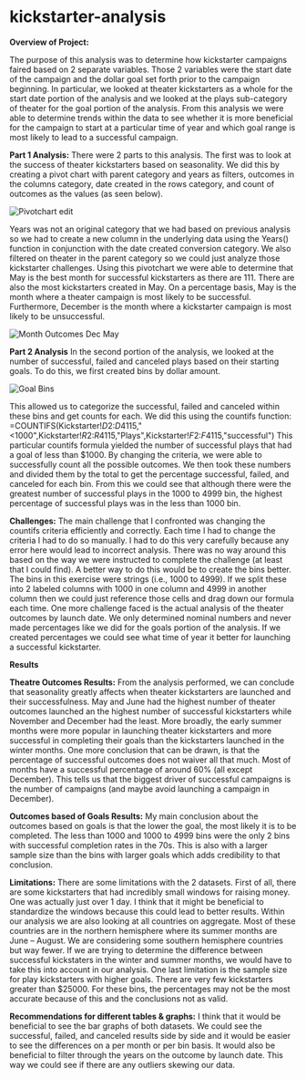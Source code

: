 # kickstarter-analysis

**Overview of Project:**

The purpose of this analysis was to determine how kickstarter campaigns faired based on 2 separate variables. Those 2 variables were the start date of the campaign and the dollar goal set forth prior to the campaign beginning. In particular, we looked at theater kickstarters as a whole for the start date portion of the analysis and we looked at the plays sub-category of theater for the goal portion of the analysis. From this analysis we were able to determine trends within the data to see whether it is more beneficial for the campaign to start at a particular time of year and which goal range is most likely to lead to a successful campaign.

**Part 1 Analysis:**
There were 2 parts to this analysis. The first was to look at the success of theater kickstarters based on seasonality. We did this by creating a pivot chart with parent category and years as filters, outcomes in the columns category, date created in the rows category, and count of outcomes as the values (as seen below).
 
![Pivotchart edit](https://user-images.githubusercontent.com/95661553/147416628-6b1f4fd0-b8dd-40b0-a143-cf4ba38fa42f.png)
 
Years was not an original category that we had based on previous analysis so we had to create a new column in the underlying data using the Years() function in conjunction with the date created conversion category. We also filtered on theater in the parent category so we could just analyze those kickstarter challenges. Using this pivotchart we were able to determine that May is the best month for successful kickstarters as there are 111. There are also the most kickstarters created in May. On a percentage basis, May is the month where a theater campaign is most likely to be successful. Furthermore, December is the month where a kickstarter campaign is most likely to be unsuccessful.

 
![Month Outcomes Dec   May](https://user-images.githubusercontent.com/95661553/147416654-4951ba0b-8f5d-428d-b90d-cd7abd47c93a.png)

**Part 2 Analysis**
In the second portion of the analysis, we looked at the number of successful, failed and canceled plays based on their starting goals. To do this, we first created bins by dollar amount.

 ![Goal Bins](https://user-images.githubusercontent.com/95661553/147416674-23e7bb23-eeeb-4480-9779-9ef2d98eafb5.png)

This allowed us to categorize the successful, failed and canceled within these bins and get counts for each. We did this using the countifs function: 
=COUNTIFS(Kickstarter!$D$2:$D$4115,"<1000",Kickstarter!$R$2:$R$4115,"Plays",Kickstarter!$F$2:$F$4115,"successful")
This particular countifs formula yielded the number of successful plays that had a goal of less than $1000. By changing the criteria, we were able to successfully count all the possible outcomes. We then took these numbers and divided them by the total to get the percentage successful, failed, and canceled for each bin. From this we could see that although there were the greatest number of successful plays in the 1000 to 4999 bin, the highest percentage of successful plays was in the less than 1000 bin.

**Challenges:**
The main challenge that I confronted was changing the countifs criteria efficiently and correctly. Each time I had to change the criteria I had to do so manually. I had to do this very carefully because any error here would lead to incorrect analysis. There was no way around this based on the way we were instructed to complete the challenge (at least that I could find). A better way to do this would be to create the bins better. The bins in this exercise were strings (i.e., 1000 to 4999). If we split these into 2 labeled columns with 1000 in one column and 4999 in another column then we could just reference those cells and drag down our formula each time. One more challenge faced is the actual analysis of the theater outcomes by launch date. We only determined nominal numbers and never made percentages like we did for the goals portion of the analysis. If we created percentages we could see what time of year it better for launching a successful kickstarter.

**Results**

**Theatre Outcomes Results:**
From the analysis performed, we can conclude that seasonality greatly affects when theater kickstarters are launched and their successfulness. May and June had the highest number of theater outcomes launched an the highest number of successful kickstarters while November and December had the least. More broadly, the early summer months were more popular in launching theater kickstarters and more successful in completing their goals than the kickstarters launched in the winter months. One more conclusion that can be drawn, is that the percentage of successful outcomes does not waiver all that much. Most of months have a successful percentage of around 60% (all except December). This tells us that the biggest driver of successful campaigns is the number of campaigns (and maybe avoid launching a campaign in December).

**Outcomes based of Goals Results:**
My main conclusion about the outcomes based on goals is that the lower the goal, the most likely it is to be completed. The less than 1000 and 1000 to 4999 bins were the only 2 bins with successful completion rates in the 70s. This is also with a larger sample size than the bins with larger goals which adds credibility to that conclusion.

**Limitations:**
There are some limitations with the 2 datasets. First of all, there are some kickstarters that had incredibly small windows for raising money. One was actually just over 1 day. I think that it might be beneficial to standardize the windows because this could lead to better results. Within our analysis we are also looking at all countries on aggregate. Most of these countries are in the northern hemisphere where its summer months are June – August. We are considering some southern hemisphere countries but way fewer. If we are trying to determine the difference between successful kickstaters in the winter and summer months, we would have to take this into account in our analysis. One last limitation is the sample size for play kickstarters with higher goals. There are very few kickstarters greater than $25000. For these bins, the percentages may not be the most accurate because of this and the conclusions not as valid.

**Recommendations for different tables & graphs:**
I think that it would be beneficial to see the bar graphs of both datasets. We could see the successful, failed, and canceled results side by side and it would be easier to see the differences on a per month or per bin basis. It would also be beneficial to filter through the years on the outcome by launch date. This way we could see if there are any outliers skewing our data.


